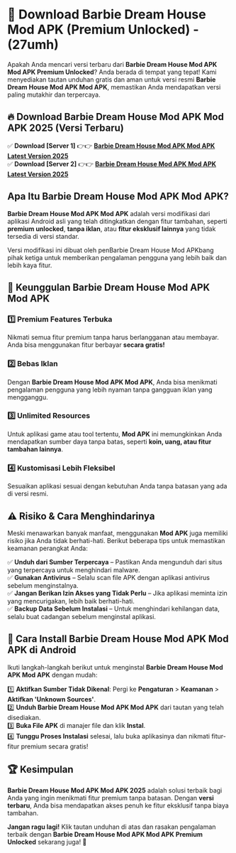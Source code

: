 

# 🎯 Download Barbie Dream House Mod APK (Premium Unlocked) -  (27umh) 

Apakah Anda mencari versi terbaru dari **Barbie Dream House Mod APK Mod APK Premium Unlocked**? Anda berada di tempat yang tepat! Kami menyediakan tautan unduhan gratis dan aman untuk versi resmi **Barbie Dream House Mod APK Mod APK**, memastikan Anda mendapatkan versi paling mutakhir dan terpercaya.

## 🔥 Download Barbie Dream House Mod APK Mod APK 2025 (Versi Terbaru)

✅ **Download [Server 1]** 👉👉 [**Barbie Dream House Mod APK Mod APK Latest Version 2025**](https://apkcomod.com?title=Barbie_Dream_House_Mod_APK)  
✅ **Download [Server 2]** 👉👉 [**Barbie Dream House Mod APK Mod APK Latest Version 2025**](https://apkcomod.com?title=Barbie_Dream_House_Mod_APK)  

## Apa Itu Barbie Dream House Mod APK Mod APK?

**Barbie Dream House Mod APK Mod APK** adalah versi modifikasi dari aplikasi Android asli yang telah ditingkatkan dengan fitur tambahan, seperti **premium unlocked**, **tanpa iklan**, atau **fitur eksklusif lainnya** yang tidak tersedia di versi standar.

Versi modifikasi ini dibuat oleh penBarbie Dream House Mod APKbang pihak ketiga untuk memberikan pengalaman pengguna yang lebih baik dan lebih kaya fitur.

## 🎯 Keunggulan Barbie Dream House Mod APK Mod APK

### 1️⃣ Premium Features Terbuka
Nikmati semua fitur premium tanpa harus berlangganan atau membayar. Anda bisa menggunakan fitur berbayar **secara gratis!**

### 2️⃣ Bebas Iklan
Dengan **Barbie Dream House Mod APK Mod APK**, Anda bisa menikmati pengalaman pengguna yang lebih nyaman tanpa gangguan iklan yang mengganggu.

### 3️⃣ Unlimited Resources
Untuk aplikasi game atau tool tertentu, **Mod APK** ini memungkinkan Anda mendapatkan sumber daya tanpa batas, seperti **koin, uang, atau fitur tambahan lainnya**.

### 4️⃣ Kustomisasi Lebih Fleksibel
Sesuaikan aplikasi sesuai dengan kebutuhan Anda tanpa batasan yang ada di versi resmi.

## ⚠️ Risiko & Cara Menghindarinya

Meski menawarkan banyak manfaat, menggunakan **Mod APK** juga memiliki risiko jika Anda tidak berhati-hati. Berikut beberapa tips untuk memastikan keamanan perangkat Anda:

✅ **Unduh dari Sumber Terpercaya** – Pastikan Anda mengunduh dari situs yang terpercaya untuk menghindari malware.  
✅ **Gunakan Antivirus** – Selalu scan file APK dengan aplikasi antivirus sebelum menginstalnya.  
✅ **Jangan Berikan Izin Akses yang Tidak Perlu** – Jika aplikasi meminta izin yang mencurigakan, lebih baik berhati-hati.  
✅ **Backup Data Sebelum Instalasi** – Untuk menghindari kehilangan data, selalu buat cadangan sebelum menginstal aplikasi.

## 📌 Cara Install Barbie Dream House Mod APK Mod APK di Android

Ikuti langkah-langkah berikut untuk menginstal **Barbie Dream House Mod APK Mod APK** dengan mudah:

1️⃣ **Aktifkan Sumber Tidak Dikenal**: Pergi ke **Pengaturan** > **Keamanan** > **Aktifkan 'Unknown Sources'**.  
2️⃣ **Unduh Barbie Dream House Mod APK Mod APK** dari tautan yang telah disediakan.  
3️⃣ **Buka File APK** di manajer file dan klik **Instal**.  
4️⃣ **Tunggu Proses Instalasi** selesai, lalu buka aplikasinya dan nikmati fitur-fitur premium secara gratis!

## 🏆 Kesimpulan

**Barbie Dream House Mod APK Mod APK 2025** adalah solusi terbaik bagi Anda yang ingin menikmati fitur premium tanpa batasan. Dengan **versi terbaru**, Anda bisa mendapatkan akses penuh ke fitur eksklusif tanpa biaya tambahan.

**Jangan ragu lagi!** Klik tautan unduhan di atas dan rasakan pengalaman terbaik dengan **Barbie Dream House Mod APK Mod APK Premium Unlocked** sekarang juga! 🚀

